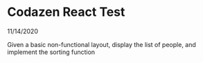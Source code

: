 Codazen React Test
===
11/14/2020

Given a basic non-functional layout, display the list of people, and implement the sorting function